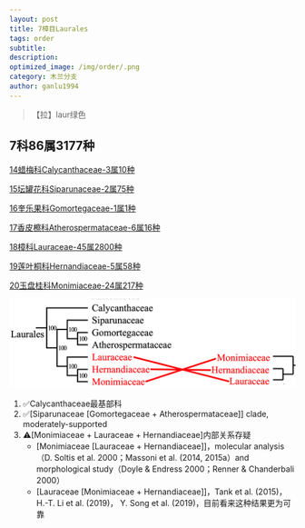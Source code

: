 ```yaml
---
layout: post
title: 7樟目Laurales
tags: order    
subtitle: 
description: 
optimized_image: /img/order/.png
category: 木兰分支
author: ganlu1994  
---
```


> 【拉】laur绿色

## 7科86属3177种

[14蜡梅科Calycanthaceae-3属10种](https://ganlu1994.github.io/14蜡梅科Calycanthaceae/)

[15坛罐花科Siparunaceae-2属75种](https://ganlu1994.github.io/15坛罐花科Siparunaceae/)

[16奎乐果科Gomortegaceae-1属1种](https://ganlu1994.github.io/16奎乐果科Gomortegaceae/)

[17香皮檫科Atherospermataceae-6属16种](https://ganlu1994.github.io/17香皮檫科Atherospermataceae/)

[18樟科Lauraceae-45属2800种](https://ganlu1994.github.io/18樟科Lauraceae/)

[19莲叶桐科Hernandiaceae-5属58种](https://ganlu1994.github.io/19莲叶桐科Hernandiaceae/)

[20玉盘桂科Monimiaceae-24属217种](https://ganlu1994.github.io/20玉盘桂科Monimiaceae/)

![](/img/phylo/64-07樟目.png)

1. ✅Calycanthaceae最基部科
2. ✅[Siparunaceae [Gomortegaceae + Atherospermataceae]] clade, moderately-supported
3. ⚠️[Monimiaceae + Lauraceae + Hernandiaceae]内部关系存疑
    * [Monimiaceae [Lauraceae + Hernandiaceae]]，molecular analysis（D. Soltis et al. 2000；Massoni et al. (2014, 2015a）and morphological study（Doyle & Endress 2000；Renner & Chanderbali 2000）
    * [Lauraceae [Monimiaceae + Hernandiaceae]]，Tank et al. (2015)，H.-T. Li et al. (2019)， Y. Song et al. (2019)，目前看来这种结果更为可靠